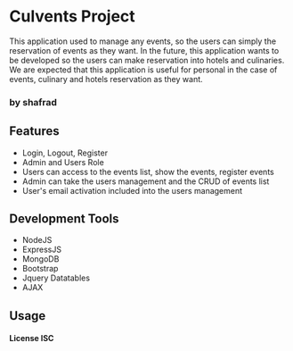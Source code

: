 # Culvents Project
This application used to manage any events, so the users can simply the reservation of events as they want. In the future, this application wants to be developed so the users can make reservation into hotels and culinaries. We are expected that this application is useful for personal in the case of events, culinary and hotels reservation as they want. 

### by shafrad

## Features
* Login, Logout, Register
* Admin and Users Role
* Users can access to the events list, show the events, register events
* Admin can take the users management and the CRUD of events list
* User's email activation included into the users management

## Development Tools
* NodeJS
* ExpressJS
* MongoDB
* Bootstrap
* Jquery Datatables
* AJAX

## Usage



#### License ISC
